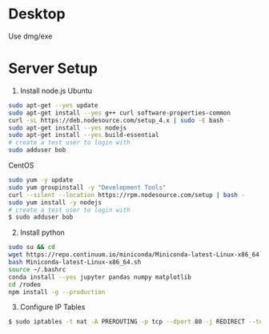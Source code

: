 # Desktop
Use dmg/exe

# Server Setup
1) Install node.js
Ubuntu
```bash
sudo apt-get --yes update
sudo apt-get install --yes g++ curl software-properties-common
curl -sL https://deb.nodesource.com/setup_4.x | sudo -E bash -
sudo apt-get install --yes nodejs
sudo apt-get install --yes build-essential
# create a test user to login with
sudo adduser bob
```
CentOS
```bash
sudo yum -y update
sudo yum groupinstall -y "Development Tools"
curl --silent --location https://rpm.nodesource.com/setup | bash -
sudo yum install -y nodejs
# create a test user to login with
$ sudo adduser bob
```


2) Install python
```bash
sudo su && cd
wget https://repo.continuum.io/miniconda/Miniconda-latest-Linux-x86_64.sh
bash Miniconda-latest-Linux-x86_64.sh
source ~/.bashrc
conda install --yes jupyter pandas numpy matplotlib
cd /rodeo
npm install -g --production
```

3) Configure IP Tables

```bash
$ sudo iptables -t nat -A PREROUTING -p tcp --dport 80 -j REDIRECT --to 8000
```
